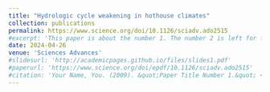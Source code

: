 ```yaml
---
title: "Hydrologic cycle weakening in hothouse climates"
collection: publications
permalink: https://www.science.org/doi/10.1126/sciadv.ado2515
#excerpt: 'This paper is about the number 1. The number 2 is left for future work.'
date: 2024-04-26
venue: 'Sciences Advances'
#slidesurl: 'http://academicpages.github.io/files/slides1.pdf'
#paperurl: 'https://www.science.org/doi/epdf/10.1126/sciadv.ado2515'
#citation: 'Your Name, You. (2009). &quot;Paper Title Number 1.&quot; <i>Journal 1</i>. 1(1).'
---
```

